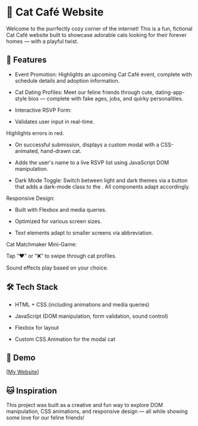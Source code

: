 # 🐾 Cat Café Website

Welcome to the purrfectly cozy corner of the internet! This is a fun, fictional Cat Café website built to showcase adorable cats looking for their forever homes — with a playful twist.

## 🌟 Features
* Event Promotion: Highlights an upcoming Cat Café event, complete with schedule details and adoption information.

* Cat Dating Profiles: Meet our feline friends through cute, dating-app-style bios — complete with fake ages, jobs, and quirky personalities.

* Interactive RSVP Form:

* Validates user input in real-time.

Highlights errors in red.

* On successful submission, displays a custom modal with a CSS-animated, hand-drawn cat.

* Adds the user's name to a live RSVP list using JavaScript DOM manipulation.

* Dark Mode Toggle: Switch between light and dark themes via a button that adds a dark-mode class to the <body>. All components adapt accordingly.

Responsive Design:

* Built with Flexbox and media queries.

* Optimized for various screen sizes.

* Text elements adapt to smaller screens via abbreviation.

Cat Matchmaker Mini-Game:

Tap “❤️” or “❌” to swipe through cat profiles.

Sound effects play based on your choice.

## 🛠️ Tech Stack
* HTML + CSS (including animations and media queries)

* JavaScript (DOM manipulation, form validation, sound control)

* Flexbox for layout

* Custom CSS Animation for the modal cat

## 📸 Demo
[[My Website](https://github.com/Ameya-P/CatCafe/blob/90c22c54296154b4cbe136a3986a9d397a80e9ec/img/demo.png)]

## 🐱 Inspiration
This project was built as a creative and fun way to explore DOM manipulation, CSS animations, and responsive design — all while showing some love for our feline friends!
